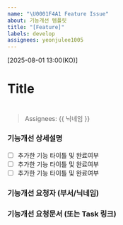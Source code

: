 ```yaml
---
name: "\U0001F4A1 Feature Issue"
about: 기능개선 템플릿
title: "[Feature]"
labels: develop
assignees: yeonjulee1005
---
```


[2025-08-01 13:00(KO)]
# Title
> # 

> Assignees: {{ 닉네임 }}

### 기능개선 상세설명
- [ ] 추가한 기능 타이틀 및 완료여부
- [ ] 추가한 기능 타이틀 및 완료여부
- [ ] 추가한 기능 타이틀 및 완료여부

### 기능개선 요청자 (부서/닉네임)
>

### 기능개선 요청문서 (또는 Task 링크)
>
